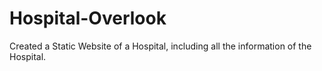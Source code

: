 # Hospital-Overlook
Created a Static Website of a Hospital, including all the information of the Hospital.
